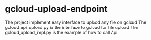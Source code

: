 # gcloud-upload-endpoint
The project implement easy interface to uplaod any file on gcloud
The gcloud_api_upload.py  is the interface to gcloud  for file upload
The gcloud_upload_impl.py is the example of how to call Api
